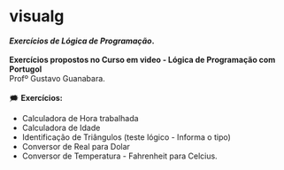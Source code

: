# visualg
**_Exercícios de Lógica de Programação_.** <br> <br>
      **Exercícios propostos no Curso em video - Lógica de Programação com Portugol** <br>
      Profº Gustavo Guanabara. 
<br>
<br>
:right_anger_bubble: **Exercícios:**

* Calculadora de Hora trabalhada
* Calculadora de Idade
* Identificação de Triângulos (teste lógico - Informa o tipo)
* Conversor de Real para Dolar 
* Conversor de Temperatura - Fahrenheit para Celcius.
